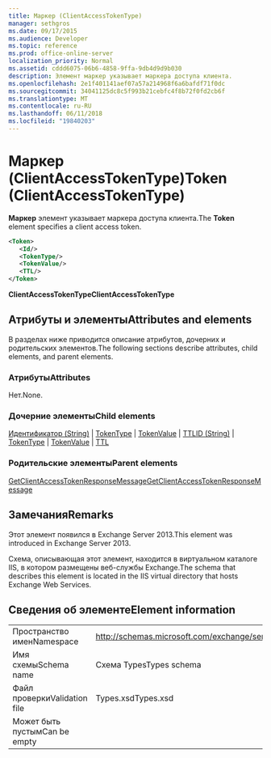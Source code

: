 ```yaml
---
title: Маркер (ClientAccessTokenType)
manager: sethgros
ms.date: 09/17/2015
ms.audience: Developer
ms.topic: reference
ms.prod: office-online-server
localization_priority: Normal
ms.assetid: cddd6075-06b6-4858-9ffa-9db4d9d9b030
description: Элемент маркер указывает маркера доступа клиента.
ms.openlocfilehash: 2e1f401141aef07a57a214968f6a6bafdf71f0dc
ms.sourcegitcommit: 34041125dc8c5f993b21cebfc4f8b72f0fd2cb6f
ms.translationtype: MT
ms.contentlocale: ru-RU
ms.lasthandoff: 06/11/2018
ms.locfileid: "19840203"
---
```

# <a name="token-clientaccesstokentype"></a><span data-ttu-id="26ede-103">Маркер (ClientAccessTokenType)</span><span class="sxs-lookup"><span data-stu-id="26ede-103">Token (ClientAccessTokenType)</span></span>

<span data-ttu-id="26ede-104">**Маркер** элемент указывает маркера доступа клиента.</span><span class="sxs-lookup"><span data-stu-id="26ede-104">The **Token** element specifies a client access token.</span></span> 
  
```XML
<Token>
   <Id/>
   <TokenType/>
   <TokenValue/>
   <TTL/>
</Token>
```

 <span data-ttu-id="26ede-105">**ClientAccessTokenType**</span><span class="sxs-lookup"><span data-stu-id="26ede-105">**ClientAccessTokenType**</span></span>
## <a name="attributes-and-elements"></a><span data-ttu-id="26ede-106">Атрибуты и элементы</span><span class="sxs-lookup"><span data-stu-id="26ede-106">Attributes and elements</span></span>

<span data-ttu-id="26ede-107">В разделах ниже приводится описание атрибутов, дочерних и родительских элементов.</span><span class="sxs-lookup"><span data-stu-id="26ede-107">The following sections describe attributes, child elements, and parent elements.</span></span>
  
### <a name="attributes"></a><span data-ttu-id="26ede-108">Атрибуты</span><span class="sxs-lookup"><span data-stu-id="26ede-108">Attributes</span></span>

<span data-ttu-id="26ede-109">Нет.</span><span class="sxs-lookup"><span data-stu-id="26ede-109">None.</span></span>
  
### <a name="child-elements"></a><span data-ttu-id="26ede-110">Дочерние элементы</span><span class="sxs-lookup"><span data-stu-id="26ede-110">Child elements</span></span>

<span data-ttu-id="26ede-111">[Идентификатор (String)](id-string.md) | [TokenType](tokentype.md) | [TokenValue](tokenvalue.md) | [TTL](ttl.md)</span><span class="sxs-lookup"><span data-stu-id="26ede-111">[ID (String)](id-string.md) | [TokenType](tokentype.md) | [TokenValue](tokenvalue.md) | [TTL](ttl.md)</span></span>
  
### <a name="parent-elements"></a><span data-ttu-id="26ede-112">Родительские элементы</span><span class="sxs-lookup"><span data-stu-id="26ede-112">Parent elements</span></span>

[<span data-ttu-id="26ede-113">GetClientAccessTokenResponseMessage</span><span class="sxs-lookup"><span data-stu-id="26ede-113">GetClientAccessTokenResponseMessage</span></span>](getclientaccesstokenresponsemessage.md)
  
## <a name="remarks"></a><span data-ttu-id="26ede-114">Замечания</span><span class="sxs-lookup"><span data-stu-id="26ede-114">Remarks</span></span>

<span data-ttu-id="26ede-115">Этот элемент появился в Exchange Server 2013.</span><span class="sxs-lookup"><span data-stu-id="26ede-115">This element was introduced in Exchange Server 2013.</span></span>
  
<span data-ttu-id="26ede-116">Схема, описывающая этот элемент, находится в виртуальном каталоге IIS, в котором размещены веб-службы Exchange.</span><span class="sxs-lookup"><span data-stu-id="26ede-116">The schema that describes this element is located in the IIS virtual directory that hosts Exchange Web Services.</span></span>
  
## <a name="element-information"></a><span data-ttu-id="26ede-117">Сведения об элементе</span><span class="sxs-lookup"><span data-stu-id="26ede-117">Element information</span></span>

|||
|:-----|:-----|
|<span data-ttu-id="26ede-118">Пространство имен</span><span class="sxs-lookup"><span data-stu-id="26ede-118">Namespace</span></span>  <br/> |http://schemas.microsoft.com/exchange/services/2006/types  <br/> |
|<span data-ttu-id="26ede-119">Имя схемы</span><span class="sxs-lookup"><span data-stu-id="26ede-119">Schema name</span></span>  <br/> |<span data-ttu-id="26ede-120">Схема Types</span><span class="sxs-lookup"><span data-stu-id="26ede-120">Types schema</span></span>  <br/> |
|<span data-ttu-id="26ede-121">Файл проверки</span><span class="sxs-lookup"><span data-stu-id="26ede-121">Validation file</span></span>  <br/> |<span data-ttu-id="26ede-122">Types.xsd</span><span class="sxs-lookup"><span data-stu-id="26ede-122">Types.xsd</span></span>  <br/> |
|<span data-ttu-id="26ede-123">Может быть пустым</span><span class="sxs-lookup"><span data-stu-id="26ede-123">Can be empty</span></span>  <br/> ||
   


